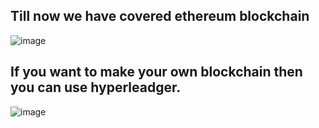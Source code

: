 ## Till now we have covered ethereum blockchain
![image](https://github.com/himanshusingla123/blockchain_development/assets/95504579/9cbbdf66-368c-4370-9dfb-c2a81a1e71dd)
## If you want to make your own blockchain then you can use hyperleadger.
![image](https://github.com/himanshusingla123/blockchain_development/assets/95504579/fce99e0b-213a-4012-a96e-c2f0f0369896)
